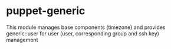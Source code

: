 puppet-generic
==============

This module manages base components (timezone) and provides generic::user for user (user, corresponding group and ssh key) management 